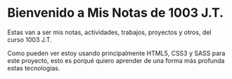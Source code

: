 # Bienvenido a Mis Notas de 1003 J.T. 

Estas van a ser mis notas, actividades, trabajos, proyectos y otros, del curso 1003 J.T. 

Como pueden ver estoy usando principalmente HTML5, CSS3 y SASS para este proyecto, esto es porqué quiero aprender de una forma más profunda estas tecnologias.